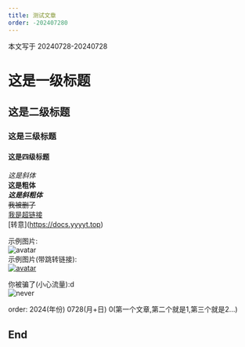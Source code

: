 ```yaml
---
title: 测试文章
order: -202407280
---
```


本文写于 20240728-20240728  

# 这是一级标题  
## 这是二级标题  
### 这是三级标题  
#### 这是四级标题  

*这是斜体*  
**这是粗体**  
***这是斜粗体***  
~~我被删了~~  
[我是超链接](https://docs.yyyyt.top)  
\[转意\](https://docs.yyyyt.top)  

示例图片:  
![avatar](https://img.yyyyt.top/avatar/Haku.png)  
示例图片(带跳转链接):  
[![avatar](https://img.yyyyt.top/avatar/Haku.png)](https://docs.yyyyt.top)  

你被骗了(小心流量):d  
![never](https://img.yyyyt.top/yh/never_15fps.gif)  

order: 2024(年份) 0728(月+日) 0(第一个文章,第二个就是1,第三个就是2...)  

## End  
